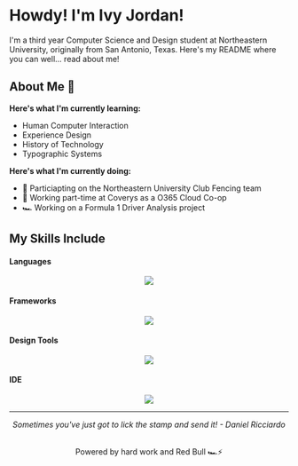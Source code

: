# Howdy! I'm Ivy Jordan! 
I'm a third year Computer Science and Design student at Northeastern University, originally from San Antonio, Texas. Here's my README where you can well... read about me!

## About Me 🌿

**Here's what I'm currently learning:** 
- Human Computer Interaction
- Experience Design
- History of Technology
- Typographic Systems

**Here's what I'm currently doing:**
- 🤺 Particiapting on the Northeastern University Club Fencing team
- 🏢 Working part-time at Coverys as a O365 Cloud Co-op
- 🏎️ Working on a Formula 1 Driver Analysis project


## My Skills Include
<h4> Languages </h4>
<p align="center">
  <a href="https://skillicons.dev">
    <img src="https://skillicons.dev/icons?i=java,html,css,py,r,mysql" />
  </a>
</p>
</span>

<h4> Frameworks </h4>
<p align="center">
  <a href="https://skillicons.dev">
    <img src="https://skillicons.dev/icons?i=azure,docker,github,ubuntu" />
  </a>
</p>
</span>

<h4> Design Tools </h4>
<p align="center">
  <a href="https://skillicons.dev">
    <img src="https://skillicons.dev/icons?i=figma,ai,ps,notion" />
  </a>
</p>
<span>

</span>

<h4> IDE </h4>
<p align="center">
  <a href="https://skillicons.dev">
    <img src="https://skillicons.dev/icons?i=idea,eclipse,vscode" />
  </a>
</p>
</span>

<hr>
<p align="center">
   <i> Sometimes you've just got to lick the stamp and send it! - Daniel Ricciardo </i>
   <br>
<br>	
</p>
<p align="center">Powered by hard work and Red Bull 🏎️⚡️
